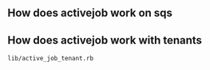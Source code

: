 ## How does activejob work on sqs

## How does activejob work with tenants
`lib/active_job_tenant.rb`